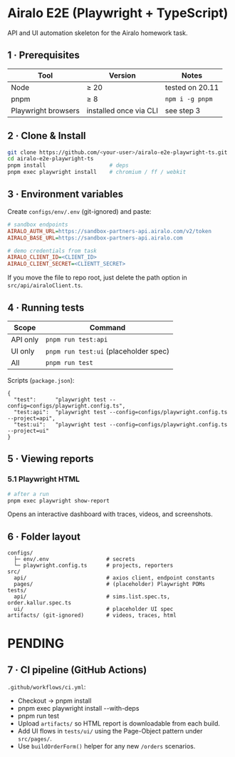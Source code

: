 # Airalo E2E (Playwright + TypeScript)

API and UI automation skeleton for the Airalo homework task.

## 1 · Prerequisites

| Tool | Version | Notes |
|------|---------|-------|
| Node | ≥ 20 | tested on 20.11 |
| pnpm | ≥ 8  | `npm i -g pnpm` |
| Playwright browsers | installed once via CLI | see step 3 |

## 2 · Clone & Install

```bash
git clone https://github.com/<your-user>/airalo-e2e-playwright-ts.git
cd airalo-e2e-playwright-ts
pnpm install                    # deps
pnpm exec playwright install    # chromium / ff / webkit
```

## 3 · Environment variables

Create `configs/env/.env` (git-ignored) and paste:

```ini
# sandbox endpoints
AIRALO_AUTH_URL=https://sandbox-partners-api.airalo.com/v2/token
AIRALO_BASE_URL=https://sandbox-partners-api.airalo.com

# demo credentials from task
AIRALO_CLIENT_ID=<CLIENT_ID>
AIRALO_CLIENT_SECRET=<CLIENTT_SECRET>
```

If you move the file to repo root, just delete the path option in `src/api/airaloClient.ts`.

## 4 · Running tests

| Scope | Command |
|-------|---------|
| API only | `pnpm run test:api` |
| UI only | `pnpm run test:ui` (placeholder spec) |
| All | `pnpm run test` |

Scripts (`package.json`):

```jsonc
{
  "test":      "playwright test --config=configs/playwright.config.ts",
  "test:api":  "playwright test --config=configs/playwright.config.ts --project=api",
  "test:ui":   "playwright test --config=configs/playwright.config.ts --project=ui"
}
```

## 5 · Viewing reports

### 5.1 Playwright HTML

```bash
# after a run
pnpm exec playwright show-report
```

Opens an interactive dashboard with traces, videos, and screenshots.

## 6 · Folder layout

```
configs/
  ├─ env/.env                  # secrets
  └─ playwright.config.ts      # projects, reporters
src/
  api/                         # axios client, endpoint constants
  pages/                       # (placeholder) Playwright POMs
tests/
  api/                         # sims.list.spec.ts, order.kallur.spec.ts
  ui/                          # placeholder UI spec
artifacts/ (git-ignored)       # videos, traces, html
```

# PENDING 

## 7 · CI pipeline (GitHub Actions)

`.github/workflows/ci.yml`:
- Checkout → pnpm install
- pnpm exec playwright install --with-deps
- pnpm run test
- Upload `artifacts/` so HTML report is downloadable from each build.
- Add UI flows in `tests/ui/` using the Page-Object pattern under `src/pages/`.
- Use `buildOrderForm()` helper for any new `/orders` scenarios.
